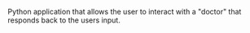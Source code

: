 Python application that allows the user to interact with a "doctor" that responds back to the users input.
